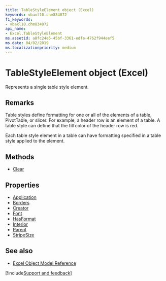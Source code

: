 ```yaml
---
title: TableStyleElement object (Excel)
keywords: vbaxl10.chm834072
f1_keywords:
- vbaxl10.chm834072
api_name:
- Excel.TableStyleElement
ms.assetid: a8fc24e5-45bf-3361-edfe-4762f944eef5
ms.date: 04/02/2019
ms.localizationpriority: medium
---
```



# TableStyleElement object (Excel)

Represents a single table style element.


## Remarks

Table styles define formatting for one or all of the elements of a table, PivotTable, or slicer. For example, a header row is an element of a table. A table style can define that the fill color of the header row is red. 

Each table style element in a table can have formatting specified in a table style applied to the element.

## Methods

- [Clear](Excel.TableStyleElement.Clear.md)

## Properties

- [Application](Excel.TableStyleElement.Application.md)
- [Borders](Excel.TableStyleElement.Borders.md)
- [Creator](Excel.TableStyleElement.Creator.md)
- [Font](Excel.TableStyleElement.Font.md)
- [HasFormat](Excel.TableStyleElement.HasFormat.md)
- [Interior](Excel.TableStyleElement.Interior.md)
- [Parent](Excel.TableStyleElement.Parent.md)
- [StripeSize](Excel.TableStyleElement.StripeSize.md)

## See also

- [Excel Object Model Reference](overview/Excel/object-model.md)

[!include[Support and feedback](~/includes/feedback-boilerplate.md)]